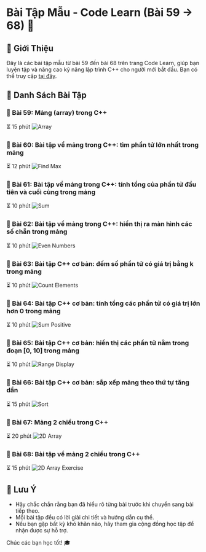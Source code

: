 # Bài Tập Mẫu - Code Learn (Bài 59 -> 68) 🚀

## 📘 Giới Thiệu
Đây là các bài tập mẫu từ bài 59 đến bài 68 trên trang Code Learn, giúp bạn luyện tập và nâng cao kỹ năng lập trình C++ cho người mới bắt đầu. Bạn có thể truy cập [tại đây](https://codelearn.io/learning/cpp-cho-nguoi-moi-bat-dau).

## 📂 Danh Sách Bài Tập

### 📝 Bài 59: Mảng (array) trong C++
⏳ 15 phút
![Array](https://img.icons8.com/color/100/000000/array.png)

### 📝 Bài 60: Bài tập về mảng trong C++: tìm phần tử lớn nhất trong mảng
⏳ 12 phút
![Find Max](https://img.icons8.com/clouds/100/000000/find-matching-job.png)

### 📝 Bài 61: Bài tập về mảng trong C++: tính tổng của phần tử đầu tiên và cuối cùng trong mảng
⏳ 10 phút
![Sum](https://img.icons8.com/clouds/100/000000/sum.png)

### 📝 Bài 62: Bài tập về mảng trong C++: hiển thị ra màn hình các số chẵn trong mảng
⏳ 10 phút
![Even Numbers](https://img.icons8.com/clouds/100/000000/even.png)

### 📝 Bài 63: Bài tập C++ cơ bản: đếm số phần tử có giá trị bằng k trong mảng
⏳ 10 phút
![Count Elements](https://img.icons8.com/clouds/100/000000/count.png)

### 📝 Bài 64: Bài tập C++ cơ bản: tính tổng các phần tử có giá trị lớn hơn 0 trong mảng
⏳ 10 phút
![Sum Positive](https://img.icons8.com/clouds/100/000000/positive-dynamic.png)

### 📝 Bài 65: Bài tập C++ cơ bản: hiển thị các phần tử nằm trong đoạn [0, 10] trong mảng
⏳ 10 phút
![Range Display](https://img.icons8.com/clouds/100/000000/range.png)

### 📝 Bài 66: Bài tập C++ cơ bản: sắp xếp mảng theo thứ tự tăng dần
⏳ 15 phút
![Sort](https://img.icons8.com/clouds/100/000000/sorting.png)

### 📝 Bài 67: Mảng 2 chiều trong C++
⏳ 20 phút
![2D Array](https://img.icons8.com/clouds/100/000000/table.png)

### 📝 Bài 68: Bài tập về mảng 2 chiều trong C++
⏳ 15 phút
![2D Array Exercise](https://img.icons8.com/clouds/100/000000/exercise.png)

## 📌 Lưu Ý
- Hãy chắc chắn rằng bạn đã hiểu rõ từng bài trước khi chuyển sang bài tiếp theo.
- Mỗi bài tập đều có lời giải chi tiết và hướng dẫn cụ thể.
- Nếu bạn gặp bất kỳ khó khăn nào, hãy tham gia cộng đồng học tập để nhận được sự hỗ trợ.

Chúc các bạn học tốt! 🎓
